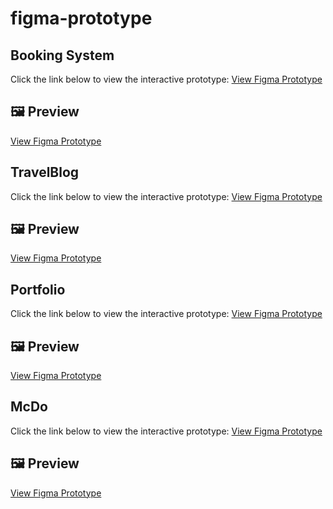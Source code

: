 # figma-prototype

## Booking System

Click the link below to view the interactive prototype:
[View Figma Prototype](https://www.figma.com/design/y3HjmLnTp9kbnuhdWqfP7P/prototype?node-id=9-8)

## 🖼️ Preview
[View Figma Prototype](https://www.figma.com/proto/y3HjmLnTp9kbnuhdWqfP7P/prototype?node-id=11-12&p=f&t=URflc4Kmj3TjtaSu-0&scaling=scale-down&content-scaling=fixed&page-id=9%3A8&starting-point-node-id=11%3A12)

## TravelBlog

Click the link below to view the interactive prototype:
[View Figma Prototype](https://www.figma.com/design/2Z9BIv9XVlZmMcwOPzkK1v/TravelBlog?t=alEv4wizpZwOgiBc-1)

## 🖼️ Preview
[View Figma Prototype](https://www.figma.com/proto/2Z9BIv9XVlZmMcwOPzkK1v/TravelBlog?t=alEv4wizpZwOgiBc-0&scaling=scale-down&content-scaling=fixed&page-id=0%3A1&node-id=4-6&starting-point-node-id=4%3A6&show-proto-sidebar=1)

## Portfolio

Click the link below to view the interactive prototype:
[View Figma Prototype]([https://www.figma.com/design/2Z9BIv9XVlZmMcwOPzkK1v/TravelBlog?t=alEv4wizpZwOgiBc-1](https://www.figma.com/design/xhCbMTqz01RuNg9qFEU6VO/UniTech-Prototype?t=alEv4wizpZwOgiBc-1))

## 🖼️ Preview
[View Figma Prototype](https://www.figma.com/proto/2Z9BIv9XVlZmMcwOPzkK1v/TravelBlog?t=alEv4wizpZwOgiBc-0&scaling=scale-down&content-scaling=fixed&page-id=0%3A1&node-id=4-6&starting-point-node-id=4%3A6&show-proto-sidebar=1)


## McDo

Click the link below to view the interactive prototype:
[View Figma Prototype]([[https://www.figma.com/design/2Z9BIv9XVlZmMcwOPzkK1v/TravelBlog?t=alEv4wizpZwOgiBc-1](https://www.figma.com/design/xhCbMTqz01RuNg9qFEU6VO/UniTech-Prototype?t=alEv4wizpZwOgiBc-1](https://www.figma.com/design/SdYDGQI9HnyvMZqePCCP2B/McDo-Prototype?m=auto&t=eui4Ze2eoBT5OqoB-1)))

## 🖼️ Preview
[View Figma Prototype]([https://www.figma.com/proto/2Z9BIv9XVlZmMcwOPzkK1v/TravelBlog?t=alEv4wizpZwOgiBc-0&scaling=scale-down&content-scaling=fixed&page-id=0%3A1&node-id=4-6&starting-point-node-id=4%3A6&show-proto-sidebar=1](https://www.figma.com/proto/SdYDGQI9HnyvMZqePCCP2B/McDo-Prototype?node-id=80-115&t=eui4Ze2eoBT5OqoB-0&scaling=min-zoom&content-scaling=fixed&page-id=0%3A1&starting-point-node-id=26%3A27&show-proto-sidebar=1))


